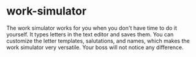 # work-simulator

The work simulator works for you when you don't have time to do it yourself. 
It types letters in the text editor and saves them. You can customize the letter templates, salutations, and names, which makes the work simulator very versatile.
Your boss will not notice any difference.
